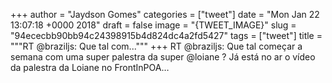 
+++
author = "Jaydson Gomes"
categories = ["tweet"]
date = "Mon Jan 22 13:07:18 +0000 2018"
draft = false
image = "{TWEET_IMAGE}"
slug = "94ececbb90bb94c24398915b4d824dc4a2fd5427"
tags = ["tweet"]
title = """RT @braziljs: Que tal com..."""
+++
RT @braziljs: Que tal começar a semana com uma super palestra da super @loiane ?
Já está no ar o vídeo da palestra da Loiane no FrontInPOA…

